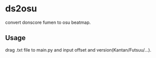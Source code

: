 # ds2osu
convert donscore fumen to osu beatmap.
## Usage  
drag .txt file to main.py and input offset and version(Kantan/Futsuu/...).
